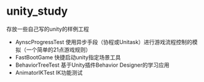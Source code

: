 # unity_study

存放一些自己写的unity的样例工程


* AynscProgressTest 使用异步手段（协程或Unitask）进行游戏流程控制的模拟（一个简单的21点游戏规则）
* FastBootGame 快捷启动unity指定场景工具
* BehaviorTreeTest 基于Unity插件Behavior Designer的学习应用
* AnimatorIKTest IK功能测试
